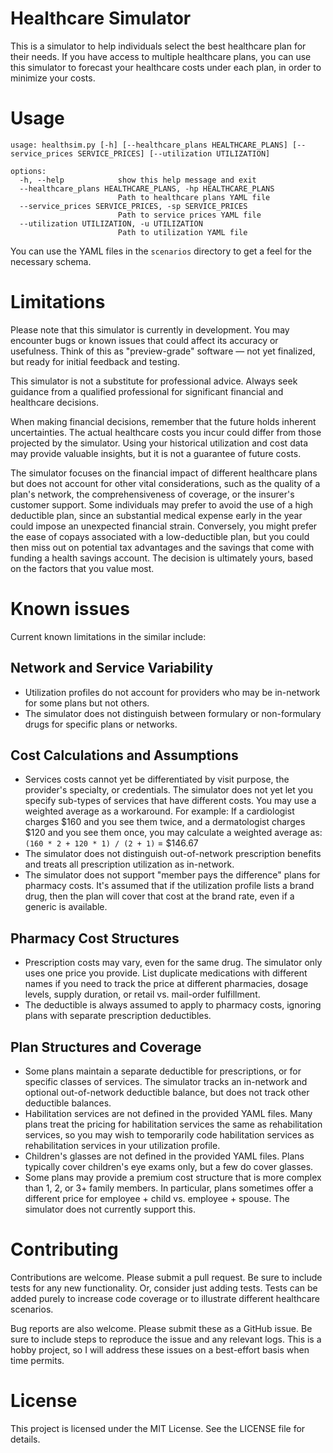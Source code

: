 # Healthcare Simulator

This is a simulator to help individuals select the best healthcare plan for their needs. If you have access to multiple healthcare plans, you can use this simulator to forecast your healthcare costs under each plan, in order to minimize your costs.

# Usage

```
usage: healthsim.py [-h] [--healthcare_plans HEALTHCARE_PLANS] [--service_prices SERVICE_PRICES] [--utilization UTILIZATION]

options:
  -h, --help            show this help message and exit
  --healthcare_plans HEALTHCARE_PLANS, -hp HEALTHCARE_PLANS
                        Path to healthcare plans YAML file
  --service_prices SERVICE_PRICES, -sp SERVICE_PRICES
                        Path to service prices YAML file
  --utilization UTILIZATION, -u UTILIZATION
                        Path to utilization YAML file
```

You can use the YAML files in the `scenarios` directory to get a feel for the necessary schema.

# Limitations

Please note that this simulator is currently in development. You may encounter bugs or known issues that could affect its accuracy or usefulness. Think of this as "preview-grade" software — not yet finalized, but ready for initial feedback and testing.

This simulator is not a substitute for professional advice. Always seek guidance from a qualified professional for significant financial and healthcare decisions.

When making financial decisions, remember that the future holds inherent uncertainties. The actual healthcare costs you incur could differ from those projected by the simulator. Using your historical utilization and cost data may provide valuable insights, but it is not a guarantee of future costs.

The simulator focuses on the financial impact of different healthcare plans but does not account for other vital considerations, such as the quality of a plan's network, the comprehensiveness of coverage, or the insurer's customer support. Some individuals may prefer to avoid the use of a high deductible plan, since an substantial medical expense early in the year could impose an unexpected financial strain. Conversely, you might prefer the ease of copays associated with a low-deductible plan, but you could then miss out on potential tax advantages and the savings that come with funding a health savings account. The decision is ultimately yours, based on the factors that you value most.

# Known issues

Current known limitations in the similar include:

## Network and Service Variability

* Utilization profiles do not account for providers who may be in-network for some plans but not others.
* The simulator does not distinguish between formulary or non-formulary drugs for specific plans or networks.

## Cost Calculations and Assumptions

* Services costs cannot yet be differentiated by visit purpose, the provider's specialty, or credentials. The simulator does not yet let you specify sub-types of services that have different costs. You may use a weighted average as a workaround. For example:
    If a cardiologist charges $160 and you see them twice, and a dermatologist charges $120 and you see them once, you may calculate a weighted average as:
    `(160 * 2 + 120 * 1) / (2 + 1)` = $146.67
* The simulator does not distinguish out-of-network prescription benefits and treats all prescription utilization as in-network.
* The simulator does not support "member pays the difference" plans for pharmacy costs. It's assumed that if the utilization profile lists a brand drug, then the plan will cover that cost at the brand rate, even if a generic is available.

## Pharmacy Cost Structures

* Prescription costs may vary, even for the same drug. The simulator only uses one price you provide. List duplicate medications with different names if you need to track the price at different pharmacies, dosage levels, supply duration, or retail vs. mail-order fulfillment.
* The deductible is always assumed to apply to pharmacy costs, ignoring plans with separate prescription deductibles.

## Plan Structures and Coverage

* Some plans maintain a separate deductible for prescriptions, or for specific classes of services. The simulator tracks an in-network and optional out-of-network deductible balance, but does not track other deductible balances.
* Habilitation services are not defined in the provided YAML files. Many plans treat the pricing for habilitation services the same as rehabilitation services, so you may wish to temporarily code habilitation services as rehabilitation services in your utilization profile.
* Children's glasses are not defined in the provided YAML files. Plans typically cover children's eye exams only, but a few do cover glasses.
* Some plans may provide a premium cost structure that is more complex than 1, 2, or 3+ family members. In particular, plans sometimes offer a different price for employee + child vs. employee + spouse. The simulator does not currently support this.

# Contributing

Contributions are welcome. Please submit a pull request. Be sure to include tests for any new functionality. Or, consider just adding tests. Tests can be added purely to increase code coverage or to illustrate different healthcare scenarios.

Bug reports are also welcome. Please submit these as a GitHub issue. Be sure to include steps to reproduce the issue and any relevant logs. This is a hobby project, so I will address these issues on a best-effort basis when time permits.

# License

This project is licensed under the MIT License. See the LICENSE file for details.
